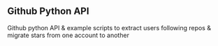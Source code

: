 ## Github Python API

Github python API & example scripts to extract users following repos & migrate stars from one account to another